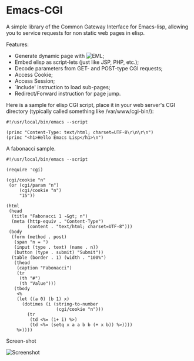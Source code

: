 Emacs-CGI
=========

A simple library of the Common Gateway Interface for Emacs-lisp,
allowing you to service requests for non static web pages in elisp.

Features:
* Generate dynamic page with ![EML](https://github.com/redraiment/eml);
* Embed elisp as script-lets (just like JSP, PHP, etc.);
* Decode parameters from GET- and POST-type CGI requests;
* Access Cookie;
* Access Session;
* `Include' instruction to load sub-pages;
* Redirect/Forward instruction for page jump.

Here is a sample for elisp CGI script, place it in your web server's
CGI directory (typically called something like /var/www/cgi-bin/):
```Lisp
#!/usr/local/bin/emacs --script

(princ "Content-Type: text/html; charset=UTF-8\r\n\r\n")
(princ "<h1>Hello Emacs Lisp</h1>\n")
```
A fabonacci sample.
```Lisp
#!/usr/local/bin/emacs --script

(require 'cgi)

(cgi/cookie "n"
 (or (cgi/param "n")
     (cgi/cookie "n")
     "15"))

(html
 (head
  (title "Fabonacci 1 -&gt; n")
  (meta (http-equiv . "Content-Type")
        (content . "text/html; charset=UTF-8")))
 (body
  (form (method . post)
   (span "n = ")
   (input (type . text) (name . n))
   (button (type . submit) "Submit"))
  (table (border . 1) (width . "100%")
   (thead
    (caption "Fabonacci")
    (tr
     (th "#")
     (th "Value")))
   (tbody
    <%
    (let ((a 0) (b 1) x)
      (dotimes (i (string-to-number
                   (cgi/cookie "n")))
        (tr
         (td <%= (1+ i) %>)
         (td <%= (setq x a a b b (+ x b)) %>))))
    %>))))
```
Screen-shot

![Screenshot](https://raw.github.com/redraiment/emacs-cgi/master/sample/fabonacci/fabonacci.png)
